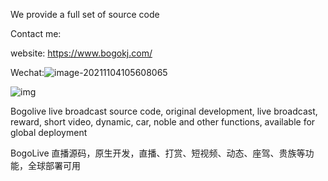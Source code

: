 

We provide a full set of source code

Contact me:

website: https://www.bogokj.com/

Wechat:![image-20211104105608065](http://imgurl.anbig.com/anbig/image-20211104105608065.png)



![img](http://imgurl.anbig.com/anbig/kv98fdcw_55gx83dzwnx86179081ca5930.png)

Bogolive live broadcast source code, original development, live broadcast, reward, short video, dynamic, car, noble and other functions, available for global deployment

BogoLive 直播源码，原生开发，直播、打赏、短视频、动态、座驾、贵族等功能，全球部署可用




